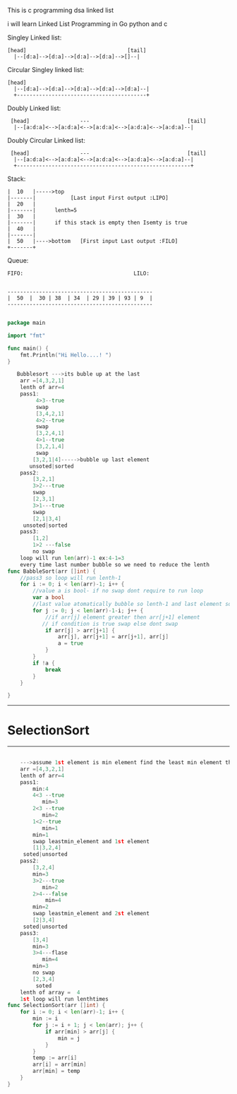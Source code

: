 This is c programming dsa linked list

i will learn Linked List Programming in Go python  and c



Singley Linked list:








    [head]                                [tail]
      |--[d:a]-->[d:a]-->[d:a]-->[d:a]-->[]--|










Circular Singley  linked list:








    [head]                   
      |--[d:a]-->[d:a]-->[d:a]-->[d:a]-->[d:a]--|
      +-----------------------------------------+  






Doubly Linked list:








     [head]                ---                               [tail]
      |--[a:d:a]<-->[a:d:a]<-->[a:d:a]<-->[a:d:a]<-->[a:d:a]--|







Doubly Circular Linked list:






     [head]                ---                               [tail]
      |--[a:d:a]<-->[a:d:a]<-->[a:d:a]<-->[a:d:a]<-->[a:d:a]--|
      +-------------------------------------------------------+ 







Stack:









    |  10   |----->top
    |-------|           [Last input First output :LIPO]
    |  20   |       
    |-------|      lenth=5
    |  30   |
    |-------|      if this stack is empty then Isemty is true
    |  40   |
    |-------|
    |  50   |---->bottom   [First input Last output :FILO]
    +-------+


Queue:





    FIFO:                                   LILO:


    ----------------------------------------------
    |  50  |  30 | 38  | 34  | 29 | 39 | 93 | 9  |
    ----------------------------------------------

```go

package main

import "fmt"

func main() {
	fmt.Println("Hi Hello....! ")
}

```

```go
   Bubblesort --->its buble up at the last 
    arr =[4,3,2,1]
    lenth of arr=4
    pass1:
         4>3--true
         swap
         [3,4,2,1]
         4>2--true
         swap
         [3,2,4,1]
         4>1--true
         [3,2,1,4]
         swap
        [3,2,1|4]----->bubble up last element
       unsoted|sorted
    pass2:
        [3,2,1]
        3>2---true
        swap
        [2,3,1]
        3>1---true
        swap
        [2,1|3,4]
     unsoted|sorted
    pass3:
        [1,2]
        1>2 ---false
        no swap
    loop will run len(arr)-1 ex:4-1=3
    every time last number bubble so we need to reduce the lenth 
func BabbleSort(arr []int) {
    //pass3 so loop will run lenth-1
	for i := 0; i < len(arr)-1; i++ {
        //value a is bool- if no swap dont require to run loop
		var a bool
        //last value atomatically bubble so lenth-1 and last element sorted so I need to reduce i times
		for j := 0; j < len(arr)-1-i; j++ {
            //if arr[j] element greater then arr[j+1] element
           // if condition is true swap else dont swap
			if arr[j] > arr[j+1] {
				arr[j], arr[j+1] = arr[j+1], arr[j]
				a = true
			}
		}
		if !a {
			break
		}
	}

}     

```
---
# SelectionSort
---
```go
  
    --->assume 1st element is min element find the least min element then swap
    arr =[4,3,2,1]
    lenth of arr=4
    pass1:
        min:4
        4<3 --true
           min=3
        2<3 --true
           min=2
        1<2--true
           min=1
        min=1
        swap leastmin_element and 1st element
        [1|3,2,4]
     soted|unsorted
    pass2:
        [3,2,4]
        min=3
        3>2---true
           min=2
        2>4---false
            min=4
        min=2
        swap leastmin_element and 2st element
        [2|3,4]
     soted|unsorted
    pass3:
        [3,4]
        min=3
        3>4---flase
           min=4
        min=3
        no swap
        [2,3,4]
         soted  
    lenth of array =  4
    1st loop will run lenthtimes
func SelectionSort(arr []int) {
	for i := 0; i < len(arr)-1; i++ {
		min := i
		for j := i + 1; j < len(arr); j++ {
			if arr[min] > arr[j] {
				min = j
			}
		}
		temp := arr[i]
		arr[i] = arr[min]
		arr[min] = temp
	}
}
```